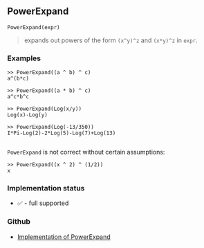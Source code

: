 ## PowerExpand

```
PowerExpand(expr)
```

> expands out powers of the form `(x^y)^z` and `(x*y)^z` in `expr`.

### Examples

```
>> PowerExpand((a ^ b) ^ c)
a^(b*c)

>> PowerExpand((a * b) ^ c)
a^c*b^c

>> PowerExpand(Log(x/y))
Log(x)-Log(y)

>> PowerExpand(Log(-13/350))
I*Pi-Log(2)-2*Log(5)-Log(7)+Log(13)
        
```

`PowerExpand` is not correct without certain assumptions:

```
>> PowerExpand((x ^ 2) ^ (1/2))
x
```






### Implementation status

* &#x2705; - full supported

### Github

* [Implementation of PowerExpand](https://github.com/axkr/symja_android_library/blob/master/symja_android_library/matheclipse-core/src/main/java/org/matheclipse/core/builtin/Algebra.java#L4048) 
